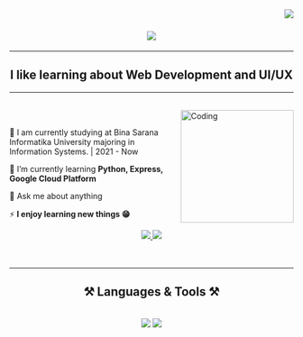 <img align="right" src="https://visitor-badge.laobi.icu/badge?page_id=arjunnourmansyah27.arjunnourmansyah27"/>
<h1 align="center">
    <img src="https://readme-typing-svg.herokuapp.com/?font=Righteous&size=35&center=true&vCenter=true&width=550&height=70&duration=5000&lines=Hi+There!+👋;+I'm+Arjun+Nourmansyah+Ramdani!;" />
</h1>
<hr>
<h2 align="center">I like learning about Web Development and UI/UX</h2>
<hr>
<br/>
<img align="right" alt="Coding" width="200" src="https://cdn.dribbble.com/users/1162077/screenshots/3848914/programmer.gif"/>
<br>
<div align="left">
 
 🏫 I am currently studying at Bina Sarana Informatika University majoring in Information Systems. | 2021 - Now
 
 🌱 I’m currently learning **Python, Express, Google Cloud Platform**

💬 Ask me about anything 

⚡ **I enjoy learning new things 😁**

 </div>
 
<div align="center"> 
  <a href="mailto:arjunnourmansyah27@gmail.com">
    <img src="https://img.shields.io/badge/Gmail-333333?style=for-the-badge&logo=gmail&logoColor=red" />
  </a>
  <a href="https://www.linkedin.com/in/arjunnourmansyahramdani/" target="_blank">
    <img src="https://img.shields.io/badge/LinkedIn-0077B5?style=for-the-badge&logo=linkedin&logoColor=white" target="_blank" />
  </a>
</div>
<br><br>
 <hr/>
 
<h2 align="center">⚒️ Languages & Tools ⚒️</h2>
<br/>
<div align="center">
    <img src="https://skillicons.dev/icons?i=html,css,javascript,php,express,python,nodejs,tailwind,bootstrap,firebase,gcp,mysql" />
    <img src="https://skillicons.dev/icons?i=git,github,figma,vscode,ai,ps,notion,postman"/><br>
</div>
